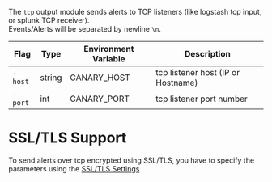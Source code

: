 The `tcp` output module sends alerts to TCP listeners (like logstash tcp input, or splunk TCP receiver).  
Events/Alerts will be separated by newline `\n`.  

|Flag|Type|Environment Variable|Description
|---|---|---|---|
|`-host`|string| CANARY_HOST|tcp listener host (IP or Hostname)|
|`-port`|int| CANARY_PORT|tcp listener port number|


# SSL/TLS Support
To send alerts over tcp encrypted using SSL/TLS, you have to specify the parameters using the [SSL/TLS Settings](SSL-TLS-Settings.md)